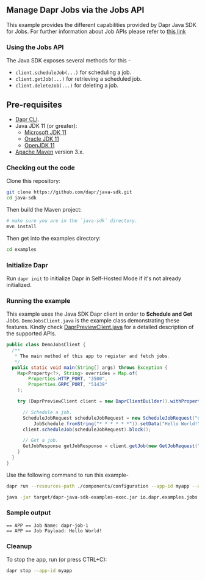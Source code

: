 ## Manage Dapr Jobs via the Jobs API

This example provides the different capabilities provided by Dapr Java SDK for Jobs. For further information about Job APIs please refer to [this link](https://docs.dapr.io/developing-applications/building-blocks/jobs/jobs-overview/)

### Using the Jobs API

The Java SDK exposes several methods for this -
* `client.scheduleJob(...)` for scheduling a job.
* `client.getJob(...)` for retrieving a scheduled job.
* `client.deleteJob(...)` for deleting a job.

## Pre-requisites

* [Dapr CLI](https://docs.dapr.io/getting-started/install-dapr-cli/).
* Java JDK 11 (or greater):
    * [Microsoft JDK 11](https://docs.microsoft.com/en-us/java/openjdk/download#openjdk-11)
    * [Oracle JDK 11](https://www.oracle.com/technetwork/java/javase/downloads/index.html#JDK11)
    * [OpenJDK 11](https://jdk.java.net/11/)
* [Apache Maven](https://maven.apache.org/install.html) version 3.x.

### Checking out the code

Clone this repository:

```sh
git clone https://github.com/dapr/java-sdk.git
cd java-sdk
```

Then build the Maven project:

```sh
# make sure you are in the `java-sdk` directory.
mvn install
```

Then get into the examples directory:

```sh
cd examples
```

### Initialize Dapr

Run `dapr init` to initialize Dapr in Self-Hosted Mode if it's not already initialized.

### Running the example

This example uses the Java SDK Dapr client in order to **Schedule and Get** Jobs.
`DemoJobsClient.java` is the example class demonstrating these features.
Kindly check [DaprPreviewClient.java](https://github.com/dapr/java-sdk/blob/master/sdk/src/main/java/io/dapr/client/DaprPreviewClient.java) for a detailed description of the supported APIs.

```java
public class DemoJobsClient {
  /**
   * The main method of this app to register and fetch jobs.
   */
  public static void main(String[] args) throws Exception {
    Map<Property<?>, String> overrides = Map.of(
        Properties.HTTP_PORT, "3500",
        Properties.GRPC_PORT, "51439"
    );

    try (DaprPreviewClient client = new DaprClientBuilder().withPropertyOverrides(overrides).buildPreviewClient()) {

      // Schedule a job.
      ScheduleJobRequest scheduleJobRequest = new ScheduleJobRequest("dapr-job-1",
          JobSchedule.fromString("* * * * * *")).setData("Hello World!".getBytes());
      client.scheduleJob(scheduleJobRequest).block();

      // Get a job.
      GetJobResponse getJobResponse = client.getJob(new GetJobRequest("dapr-job-1")).block();
    }
  }
}
```

Use the following command to run this example-

<!-- STEP
name: Run Demo Jobs Client example
expected_stdout_lines:
  - "== APP == Job Name: dapr-job-1"
  - "== APP == Job Payload: Hello World!"
background: true
output_match_mode: substring
sleep: 10
-->

```bash
dapr run --resources-path ./components/configuration --app-id myapp --app-port 8080 --dapr-http-port 3500 --dapr-grpc-port 51439  --log-level debug -- java -jar target/dapr-java-sdk-examples-exec.jar io.dapr.examples.jobs.DemoJobsSpringApplication
```

```bash
java -jar target/dapr-java-sdk-examples-exec.jar io.dapr.examples.jobs.DemoJobsClient
```

<!-- END_STEP -->

### Sample output
```
== APP == Job Name: dapr-job-1
== APP == Job Payload: Hello World!
```
### Cleanup

To stop the app, run (or press CTRL+C):

<!-- STEP
name: Cleanup
-->

```bash
dapr stop --app-id myapp
```

<!-- END_STEP -->

